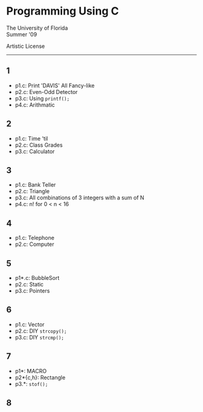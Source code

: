 # Programming Using C

The University of Florida  
Summer '09

Artistic License

---

## 1

- p1.c: Print 'DAVIS' All Fancy-like
- p2.c: Even-Odd Detector
- p3.c: Using `printf();`
- p4.c: Arithmatic

## 2

- p1.c: Time 'til
- p2.c: Class Grades
- p3.c: Calculator

## 3

- p1.c: Bank Teller
- p2.c: Triangle
- p3.c: All combinations of 3 integers with a sum of N
- p4.c: n! for 0 < n < 16

## 4

- p1.c: Telephone
- p2.c: Computer

## 5

- p1*.c: BubbleSort
- p2.c: Static
- p3.c: Pointers

## 6

- p1.c: Vector
- p2.c: DIY `strcopy();`
- p3.c: DIY `strcmp();`

## 7

- p1*: MACRO
- p2*{c,h}: Rectangle
- p3.*: `stof();`

## 8

